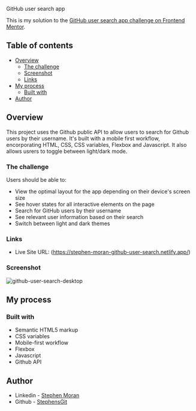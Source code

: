 GitHub user search app

This is my solution to the [GitHub user search app challenge on Frontend Mentor](https://www.frontendmentor.io/challenges/github-user-search-app-Q09YOgaH6).

## Table of contents

- [Overview](#overview)
  - [The challenge](#the-challenge)
  - [Screenshot](#screenshot)
  - [Links](#links)
- [My process](#my-process)
  - [Built with](#built-with)
- [Author](#author)


## Overview
This project uses the Github public API to allow users to search for Github users by their username. It's built with a mobile first workflow, encorporating HTML, CSS, CSS variables, Flexbox and Javascript. It also allows usrers to toggle between light/dark mode.

### The challenge

Users should be able to:

- View the optimal layout for the app depending on their device's screen size
- See hover states for all interactive elements on the page
- Search for GitHub users by their username
- See relevant user information based on their search
- Switch between light and dark themes

### Links

- Live Site URL: (https://stephen-moran-github-user-search.netlify.app/)


### Screenshot

![github-user-search-desktop](https://user-images.githubusercontent.com/45046901/133157173-22f8314f-ed3c-4c56-a64f-a65eff538f80.png)


## My process

### Built with

- Semantic HTML5 markup
- CSS variables
- Mobile-first workflow
- Flexbox
- Javascript
- Github API

## Author

- Linkedin - [Stephen Moran](https://www.linkedin.com/in/stephen-moran-/)
- Github - [StephensGit](https://github.com/StephensGit)

